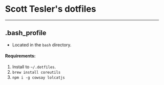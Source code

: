 # Scott Tesler's dotfiles

---

## .bash_profile

- Located in the `bash` directory.

#### Requirements:

1. Install to `~/.dotfiles`.
1. `brew install coreutils`
1. `npm i -g cowsay lolcatjs`
